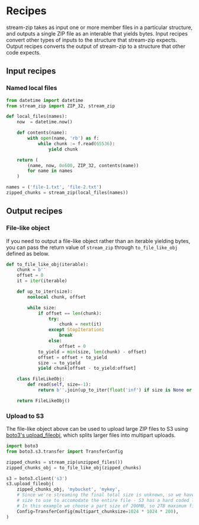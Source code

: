 # Recipes

stream-zip takes as input one or more member files in a particular structure, and outputs a single ZIP file as an interable that yields bytes. Input recipes convert other types of inputs to the structure that stream-zip expects. Output recipes converts the output of stream-zip to a structure that other code expects.


## Input recipes

### Named local files

```python
from datetime import datetime
from stream_zip import ZIP_32, stream_zip

def local_files(names):
    now  = datetime.now()

    def contents(name):
        with open(name, 'rb') as f:
            while chunk := f.read(65536):
                yield chunk

    return (
        (name, now, 0o600, ZIP_32, contents(name))
        for name in names
    )

names = ('file-1.txt', 'file-2.txt')
zipped_chunks = stream_zip(local_files(names))
```

## Output recipes

### File-like object

If you need to output a file-like object rather than an iterable yielding bytes, you can pass the return value of `stream_zip` through `to_file_like_obj` defined as below.

```python
def to_file_like_obj(iterable):
    chunk = b''
    offset = 0
    it = iter(iterable)

    def up_to_iter(size):
        nonlocal chunk, offset

        while size:
            if offset == len(chunk):
                try:
                    chunk = next(it)
                except StopIteration:
                    break
                else:
                    offset = 0
            to_yield = min(size, len(chunk) - offset)
            offset = offset + to_yield
            size -= to_yield
            yield chunk[offset - to_yield:offset]

    class FileLikeObj:
        def read(self, size=-1):
            return b''.join(up_to_iter(float('inf') if size is None or size < 0 else size))

    return FileLikeObj()
```


### Upload to S3

The file-like object above can be used to upload large ZIP files to S3 using [boto3's upload_fileobj](https://boto3.amazonaws.com/v1/documentation/api/latest/reference/services/s3.html#S3.Client.upload_fileobj), which splits larger files into multipart uploads.

```python
import boto3
from boto3.s3.transfer import TransferConfig

zipped_chunks = stream_zip(unzipped_files())
zipped_chunks_obj = to_file_like_obj(zipped_chunks)

s3 = boto3.client('s3')
s3.upload_fileobj(
    zipped_chunks_obj, 'mybucket', 'mykey',
    # Since we're streaming the final total size is unknown, so we have to tell boto3 what part
    # size to use to accomodate the entire file - S3 has a hard coded limit of 10000 parts
    # In this example we choose a part size of 200MB, so 2TB maximum final object size
    Config=TransferConfig(multipart_chunksize=1024 * 1024 * 200),
)
```